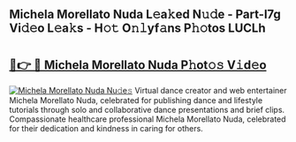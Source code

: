 ## Michela Morellato Nuda L𝚎a𝚔ed N𝚞𝚍e - Part-l7g Vi𝚍𝚎o L𝚎a𝚔s - H𝚘𝚝 O𝚗𝚕yf𝚊ns P𝚑𝚘tos LUCLh

# <h2><a href="http://kfdrflp.oniu.top/?m=Michela+Morellato+Nuda">🔗👉 🔴 Michela Morellato Nuda P𝚑ot𝚘𝚜 V𝚒d𝚎o</a></h2>

[![Michela Morellato Nuda Nu𝚍e𝚜](https://i.imgur.com/0qMVB7G.gif)](http://kfdrflp.oniu.top/?m=Michela+Morellato+Nuda)
Virtual dance creator and web entertainer Michela Morellato Nuda, celebrated for publishing dance and lifestyle tutorials through solo and collaborative dance presentations and brief clips. Compassionate healthcare professional Michela Morellato Nuda, celebrated for their dedication and kindness in caring for others.  
